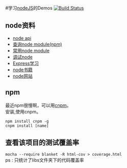 #学习[nodeJS](http://nodejs.org/)的Demos [![Build Status](https://travis-ci.org/iamjoel/node-resource.png)](https://travis-ci.org/iamjoel/node-resource/)

## node资料
* [node api](http://nodejs.org/api/)
* [查询node module(npm)](https://npmjs.org/)
* [常用node module](https://github.com/iamjoel/nodeTest/wiki/node-Modules)
* [调试node](https://github.com/iamjoel/nodeTest/wiki/debugger-node)
* [Express学习](https://github.com/iamjoel/nodeTest/wiki/Express)
* [node书籍](https://github.com/iamjoel/nodeTest/wiki/node-book)
* [node网站](https://github.com/iamjoel/nodeTest/wiki/node-bookmark)

## npm
最近npm很慢啊，可以用[cnpm](http://cnpmjs.org/)。    
安装,使用cnpm。
```
npm install cnpm -g
cnpm install [name]
```

## 查看该项目的测试覆盖率
`mocha --require blanket -R html-cov > coverage.html`    
ps : 只统计了libs文件夹下的代码覆盖率




